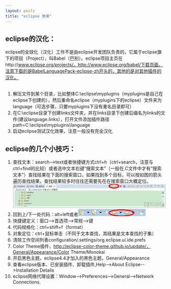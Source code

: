 ```yaml
---
layout: posts
title: "eclipse 常用"
---
```


## eclipse的汉化：

eclipse的全球化（汉化）工作不是由eclipse开发团队负责的，它属于eclipse旗下的项目（Project），叫Babel（巴别）。eclipse项目主页在http://www.eclipse.org/projects/。http://www.eclipse.org/babel/下载页面，注意下载的是BabelLanguagePack-eclipse-zh开头的，其他的是对其他插件的汉化。<br><br>

1. 解压文件到某个目录，比如整体C:\eclipse\myplugins（myplugins是自己在eclipse下创建的），然后重命名eclipse（myplugins下的eclipse）文件夹为language（可选步骤，只要myplugins下没有重名目录即可）
2. 在C:\eclipse目录下创建links文件夹，并在links目录下创建后缀名为links的文件(建议language.links），打开文件添加插件路径path=C:\\eclipse\\myplugins\\language
3. 启动eclipse测试汉化效果，注意一般没有完全汉化

## eclipse的几个小技巧：

1. 查找文本：search——>text或者快捷键方式ctrl+h（ctrl+search，注意与ctrl+find的比较）或者选中文本右键“搜索文本”（一般在.C文件中才有“搜索文本”）查找结果在下面的搜索窗口，如果找到多个目标，可以按如图的箭头遍历查找结果，查找结果较多时往往还需要先在在搜索窗口大概定位。![eclipse查找文本](/images/eclipse/eclipse.jpg)
2. 回到上/下一处代码：alt+left或者![](/images/eclipse/代码.jpg)
3. 快捷键定义：窗口——>首选项——>常规——>键
4. 代码规格化：ctrl+shift+f（format）
5. 对象定位：ctrl+鼠标单击（不同于文本查找，其结果是文本查找的子集）
6. 清除工作空间列表configuration/.settings/org.eclipse.ui.ide.prefs
7. Color Theme插件，http://eclipse-color-theme.github.io/update/，General/Appearance/Color Theme/Monokai
8. 开启黑色主题，eclipse4.4才加入的黑色主题，General/Appearance
9. 查看eclipse版本、已安装插件、卸载插件,Help-->About Eclipse-->Installation Details
10. eclipse网络代理设置：Window-->Preferences-->General-->Network Connections.